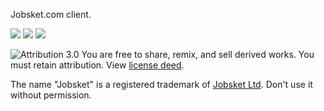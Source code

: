 
Jobsket.com client.

![](https://github.com/j4n0/jobsket/raw/master/pages/ss02.png)
![](https://github.com/j4n0/jobsket/raw/master/pages/ss01.png)
![](https://github.com/j4n0/jobsket/raw/master/pages/ss03.png)

![Attribution 3.0](https://github.com/j4n0/jobsket/raw/master/pages/CC-BY-88x31.png) You are free to share, remix, and sell derived works. You must retain attribution. View [license deed](http://creativecommons.org/licenses/by/3.0/).

The name "Jobsket" is a registered trademark of [Jobsket Ltd](http://www.jobsket.com/). Don't use it without permission.